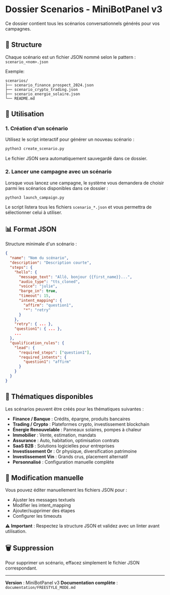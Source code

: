 # Dossier Scenarios - MiniBotPanel v3

Ce dossier contient tous les scénarios conversationnels générés pour vos campagnes.

## 📁 Structure

Chaque scénario est un fichier JSON nommé selon le pattern : `scenario_<nom>.json`

Exemple:
```
scenarios/
├── scenario_finance_prospect_2024.json
├── scenario_crypto_trading.json
├── scenario_energie_solaire.json
└── README.md
```

## 🚀 Utilisation

### 1. Création d'un scénario

Utilisez le script interactif pour générer un nouveau scénario :

```bash
python3 create_scenario.py
```

Le fichier JSON sera automatiquement sauvegardé dans ce dossier.

### 2. Lancer une campagne avec un scénario

Lorsque vous lancez une campagne, le système vous demandera de choisir parmi les scénarios disponibles dans ce dossier :

```bash
python3 launch_campaign.py
```

Le script listera tous les fichiers `scenario_*.json` et vous permettra de sélectionner celui à utiliser.

## 📊 Format JSON

Structure minimale d'un scénario :

```json
{
  "name": "Nom du scénario",
  "description": "Description courte",
  "steps": {
    "hello": {
      "message_text": "Allô, bonjour {{first_name}}...",
      "audio_type": "tts_cloned",
      "voice": "julie",
      "barge_in": true,
      "timeout": 15,
      "intent_mapping": {
        "affirm": "question1",
        "*": "retry"
      }
    },
    "retry": { ... },
    "question1": { ... },
    ...
  },
  "qualification_rules": {
    "lead": {
      "required_steps": ["question1"],
      "required_intents": {
        "question1": "affirm"
      }
    }
  }
}
```

## 🎯 Thématiques disponibles

Les scénarios peuvent être créés pour les thématiques suivantes :

- **Finance / Banque** : Crédits, épargne, produits bancaires
- **Trading / Crypto** : Plateformes crypto, investissement blockchain
- **Énergie Renouvelable** : Panneaux solaires, pompes à chaleur
- **Immobilier** : Vente, estimation, mandats
- **Assurance** : Auto, habitation, optimisation contrats
- **SaaS B2B** : Solutions logicielles pour entreprises
- **Investissement Or** : Or physique, diversification patrimoine
- **Investissement Vin** : Grands crus, placement alternatif
- **Personnalisé** : Configuration manuelle complète

## 🔧 Modification manuelle

Vous pouvez éditer manuellement les fichiers JSON pour :
- Ajuster les messages textuels
- Modifier les intent_mapping
- Ajouter/supprimer des étapes
- Configurer les timeouts

⚠️  **Important** : Respectez la structure JSON et validez avec un linter avant utilisation.

## 🗑️ Suppression

Pour supprimer un scénario, effacez simplement le fichier JSON correspondant.

---

**Version** : MiniBotPanel v3
**Documentation complète** : `documentation/FREESTYLE_MODE.md`
